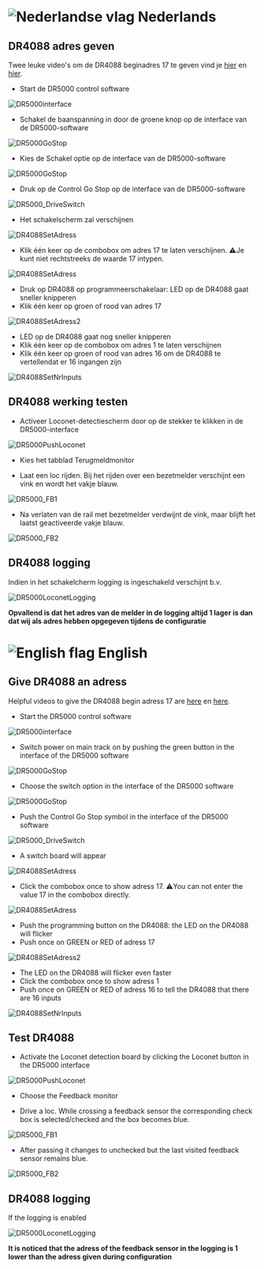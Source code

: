 # ![Nederlandse vlag](../images/nl.gif) Nederlands

## DR4088 adres geven
Twee leuke video's om de DR4088 beginadres 17 te geven vind je [hier](https://www.youtube.com/watch?v=5ghAUfvjuvw) en [hier](https://www.youtube.com/watch?v=1XlbdtUaOn8).

* Start de DR5000 control software

![DR5000interface](../DR5000/images/DR5000interface.PNG)

* Schakel de baanspanning in door de groene knop op de interface van de DR5000-software

![DR5000GoStop](../DR5000/images/DR5000PowerOnOff.png)

* Kies de Schakel optie op de interface van de DR5000-software

![DR5000GoStop](../DR5000/images/DR5000GoStop.png)

* Druk op de Control Go Stop op de interface van de DR5000-software

![DR5000_DriveSwitch](../DR5000/images/DR5000_DriveSwitch.png)

* Het schakelscherm zal verschijnen

![DR4088SetAdress](./images/DR4088switchinterface.png)

* Klik één keer op de combobox om adres 17 te laten verschijnen. ⚠️Je kunt niet rechtstreeks de waarde 17 intypen.

![DR4088SetAdress](./images/DR4088SetAdress.png)

* Druk op DR4088 op programmeerschakelaar: LED op de DR4088 gaat sneller knipperen
* Klik één keer op groen of rood van adres 17

![DR4088SetAdress2](./images/DR4088SetAdress2.png)

* LED op de DR4088 gaat nog sneller knipperen
* Klik één keer op de combobox om adres 1 te laten verschijnen
* Klik één keer op groen of rood van adres 16 om de DR4088 te vertellendat er 16 ingangen zijn

![DR4088SetNrInputs](./images/DR4088SetNrInputs.png)


## DR4088 werking testen

* Activeer Loconet-detectiescherm door op de stekker te klikken in de DR5000-interface

![DR5000PushLoconet](./images/DR5000PushLoconet.png)

* Kies het tabblad Terugmeldmonitor

* Laat een loc rijden. Bij het rijden over een bezetmelder verschijnt een vink en wordt het vakje blauw.

![DR5000_FB1](./images/DR5000_FB1.png)

* Na verlaten van de rail met bezetmelder verdwijnt de vink, maar blijft het laatst geactiveerde vakje blauw.

![DR5000_FB2](./images/DR5000_FB2.png)


## DR4088 logging

Indien in het schakelcherm logging is ingeschakeld verschijnt b.v.

![DR5000LoconetLogging](./images/DR5000LoconetLogging.png)

**Opvallend is dat het adres van de melder in de logging altijd 1 lager is dan dat wij als adres hebben opgegeven tijdens de configuratie**

# ![English flag](../images/gb.gif) English

## Give DR4088 an adress
Helpful videos to give the DR4088 begin adress 17 are [here](https://www.youtube.com/watch?v=5ghAUfvjuvw) en [here](https://www.youtube.com/watch?v=1XlbdtUaOn8).

* Start the DR5000 control software

![DR5000interface](../DR5000/images/DR5000interface.PNG)

* Switch power on main track on by pushing the green button in the interface of the DR5000 software

![DR5000GoStop](../DR5000/images/DR5000PowerOnOff.png)

* Choose the switch option in the interface of the DR5000 software

![DR5000GoStop](../DR5000/images/DR5000GoStop.png)

* Push the Control Go Stop symbol in the interface of the DR5000 software

![DR5000_DriveSwitch](../DR5000/images/DR5000_DriveSwitch.png)

* A switch board will appear

![DR4088SetAdress](./images/DR4088switchinterface.png)

* Click the combobox once to show adress 17. ⚠️You can not enter the value 17 in the combobox directly.

![DR4088SetAdress](./images/DR4088SetAdress.png)

* Push the programming button on the DR4088: the LED on the DR4088 will flicker
* Push once on GREEN or RED of adress 17

![DR4088SetAdress2](./images/DR4088SetAdress2.png)

* The LED on the DR4088 will flicker even faster
* Click the combobox once to show adress 1
* Push once on GREEN or RED of adress 16 to tell the DR4088 that there are 16 inputs

![DR4088SetNrInputs](./images/DR4088SetNrInputs.png)


## Test DR4088

* Activate the Loconet detection board by clicking the Loconet button in the DR5000 interface

![DR5000PushLoconet](./images/DR5000PushLoconet.png)

* Choose the Feedback monitor


* Drive a loc. While crossing a feedback sensor the corresponding check box is selected/checked and the box becomes blue.

![DR5000_FB1](./images/DR5000_FB1.png)

* After passing it changes to unchecked but the last visited feedback sensor remains blue.

![DR5000_FB2](./images/DR5000_FB2.png)


## DR4088 logging

If the logging is enabled

![DR5000LoconetLogging](./images/DR5000LoconetLogging.png)

**It is noticed that the adress of the feedback sensor in the logging is 1 lower than the adress given during configuration**
